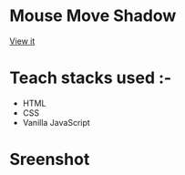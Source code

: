 # Mouse Move Shadow

[View it]()

# Teach stacks used :-
- HTML
- CSS
- Vanilla JavaScript

# Sreenshot
<img src="">
